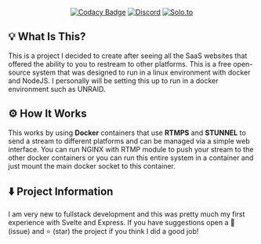 <div align=center>

[![Codacy Badge](https://app.codacy.com/project/badge/Grade/6f193dbd19734690baad75e064c16d89)](https://app.codacy.com/gh/EnderGamingFilms/Open-Simulcast/dashboard?utm_source=gh&utm_medium=referral&utm_content=&utm_campaign=Badge_grade)
[![Discord](https://img.shields.io/discord/867365182249762816?label=Discord&logo=discord&logoColor=ffffff&color=7289DA)](https://discord.gg/DMFdqzRwvu)
[![Solo.to](https://img.shields.io/badge/✨%20Other%20Socials-Click%20Here-orange.svg)](https://ender.tv)

</div>

## 💡 What Is This?

This is a project I decided to create after seeing all the SaaS websites that offered the ability to you to restream to other platforms. This is a free open-source system that was designed to run in a linux environment with docker and NodeJS. I personally will be setting this up to run in a docker environment such as UNRAID.

## ⚙️ How It Works

This works by using <b>Docker</b> containers that use <b>RTMPS</b> and <b>STUNNEL</b> to send a stream to different platforms and can be managed via a simple web interface. You can run NGINX with RTMP module to push your stream to the other docker containers or you can run this entire system in a container and just mount the main docker socket to this container.

## ⬇️ Project Information
I am very new to fullstack development and this was pretty much my first experience with Svelte and Express. If you have suggestions open a 📩 (issue) and ⭐ (star) the project if you think I did a good job!